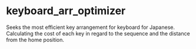 # keyboard_arr_optimizer
Seeks the most efficient key arrangement for keyboard for Japanese. Calculating the cost of each key in regard to the sequence and the distance from the home position.
